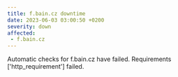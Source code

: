 ```yaml
---
title: f.bain.cz downtime
date: 2023-06-03 03:00:50 +0200
severity: down
affected:
 - f.bain.cz
---
```

Automatic checks for f.bain.cz have failed. Requirements ['http_requirement'] failed.
